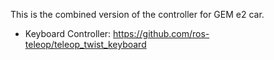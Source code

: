 This is the combined version of the controller for GEM e2 car.

- Keyboard Controller:
  https://github.com/ros-teleop/teleop_twist_keyboard
